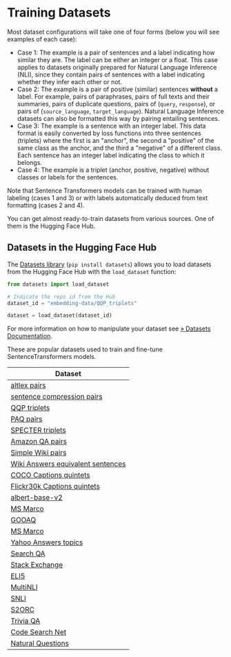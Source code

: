 # Training Datasets

Most dataset configurations will take one of four forms (below you will see examples of each case):

- Case 1: The example is a pair of sentences and a label indicating how similar they are. The label can be either an integer or a float. This case applies to datasets originally prepared for Natural Language Inference (NLI), since they contain pairs of sentences with a label indicating whether they infer each other or not.
- Case 2: The example is a pair of positive (similar) sentences **without** a label. For example, pairs of paraphrases, pairs of full texts and their summaries, pairs of duplicate questions, pairs of (`query`, `response`), or pairs of (`source_language`, `target_language`). Natural Language Inference datasets can also be formatted this way by pairing entailing sentences.
- Case 3: The example is a sentence with an integer label. This data format is easily converted by loss functions into three sentences (triplets) where the first is an "anchor", the second a "positive" of the same class as the anchor, and the third a "negative" of a different class. Each sentence has an integer label indicating the class to which it belongs.
- Case 4: The example is a triplet (anchor, positive, negative) without classes or labels for the sentences.

Note that Sentence Transformers models can be trained with human labeling (cases 1 and 3) or with labels automatically deduced from text formatting (cases 2 and 4).

You can get almost ready-to-train datasets from various sources. One of them is the Hugging Face Hub.

## Datasets in the Hugging Face Hub

The [Datasets library](https://huggingface.co/docs/datasets/index) (`pip install datasets`) allows you to load datasets from the Hugging Face Hub with the `load_dataset` function:

```python
from datasets import load_dataset

# Indicate the repo id from the Hub
dataset_id = "embedding-data/QQP_triplets"

dataset = load_dataset(dataset_id)
```

For more information on how to manipulate your dataset see [» Datasets Documentation]([../examples/training/datasets/README.md](https://huggingface.co/docs/datasets/access)).

These are popular datasets used to train and fine-tune SentenceTransformers models.

| Dataset                                                                                                   |
|-----------------------------------------------------------------------------------------------------------|
| [altlex pairs](https://huggingface.co/datasets/embedding-data/altlex)                                     |
| [sentence compression pairs](https://huggingface.co/datasets/embedding-data/sentence-compression)         |
| [QQP triplets](https://huggingface.co/datasets/embedding-data/QQP_triplets)                               |
| [PAQ pairs](https://huggingface.co/datasets/embedding-data/PAQ_pairs)                                     |
| [SPECTER triplets](https://huggingface.co/datasets/embedding-data/SPECTER)                                |
| [Amazon QA pairs](https://huggingface.co/datasets/embedding-data/Amazon-QA)                               |
| [Simple Wiki pairs](https://huggingface.co/datasets/embedding-data/simple-wiki)                           |
| [Wiki Answers equivalent sentences](https://huggingface.co/datasets/embedding-data/WikiAnswers)           |
| [COCO Captions quintets](https://huggingface.co/datasets/embedding-data/coco_captions_quintets)           |
| [Flickr30k Captions quintets](https://huggingface.co/datasets/embedding-data/flickr30k_captions_quintets) |
| [albert-base-v2](https://huggingface.co/albert-base-v2)                                                   |
| [MS Marco](https://huggingface.co/datasets/ms_marco)                                                      |
| [GOOAQ](https://huggingface.co/datasets/gooaq)                                                            |
| [MS Marco](https://huggingface.co/datasets/ms_marco)                                                      |
| [Yahoo Answers topics](https://huggingface.co/datasets/yahoo_answers_topics)                              |
| [Search QA](https://huggingface.co/datasets/search_qa)                                                    |
| [Stack Exchange](https://huggingface.co/datasets/flax-sentence-embeddings/stackexchange_xml )             |
| [ELI5](https://huggingface.co/datasets/eli5)                                                              |
| [MultiNLI](https://huggingface.co/datasets/multi_nli)                                                     |
| [SNLI](https://huggingface.co/datasets/snli)                                                              |
| [S2ORC](https://huggingface.co/datasets/s2orc)                                                            |
| [Trivia QA](https://huggingface.co/datasets/trivia_qa)                                                    |
| [Code Search Net](https://huggingface.co/datasets/code_search_net)                                        |
| [Natural Questions](https://huggingface.co/datasets/natural_questions)                                    |
